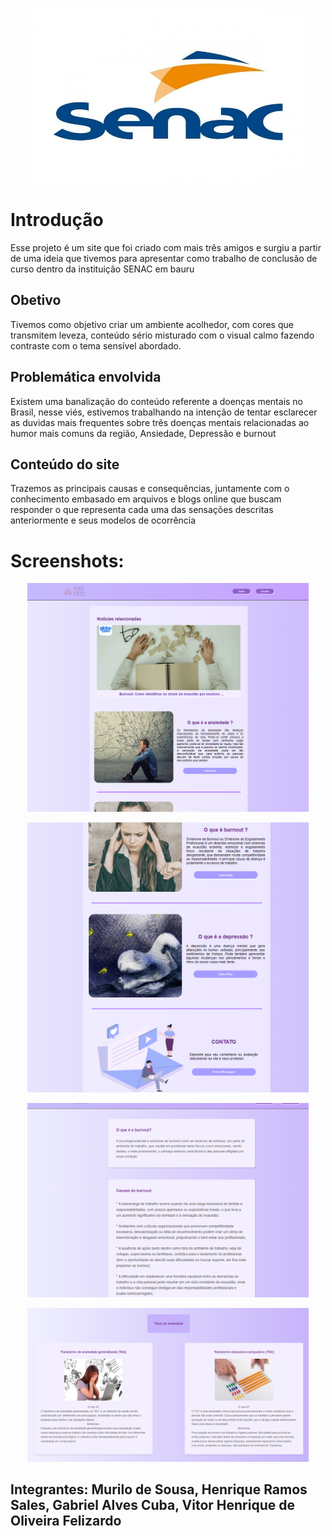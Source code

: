<div>
  <p align="center">
    <img src="https://github.com/andrecomegno/API-CRUD/blob/main/src/image/logo.jpg" alt="Logo" height="280">
  </p>
</div>

# Introdução
  Esse projeto é um site que foi criado com mais três amigos e surgiu a partir de uma ideia que tivemos para apresentar
  como trabalho de conclusão de curso dentro da instituição SENAC em bauru
  
## Obetivo
  Tivemos como objetivo criar um ambiente acolhedor, com cores que transmitem leveza, conteúdo sério misturado com o
  visual calmo fazendo contraste com o tema sensível abordado. 

## Problemática envolvida
  Existem uma banalização do conteúdo referente a doenças mentais no Brasil, nesse viés, estivemos trabalhando na intenção
  de tentar esclarecer as duvidas mais frequentes sobre três doenças mentais relacionadas ao humor mais comuns da região, 
  Ansiedade, Depressão e burnout 

## Conteúdo do site
  Trazemos as principais causas e consequências, juntamente com o conhecimento embasado em arquivos e blogs online que buscam
  responder o que representa cada uma das sensações descritas anteriormente e seus modelos de ocorrência

# Screenshots:
  <p align="center">
    <img src="https://github.com/murilo966/PsicoFocus/blob/main/imagens/ReadMeIMG/Home.png" alt="Logo" width="450">
  </p>
  <p align="center">
    <img src="https://github.com/murilo966/PsicoFocus/blob/main/imagens/ReadMeIMG/Home2.png" alt="Logo" width="450">
  </p>
  <p align="center">
    <img src="https://github.com/murilo966/PsicoFocus/blob/main/imagens/ReadMeIMG/IntroBurn.png" alt="Logo" width="450">
  </p>
  <p align="center">
    <img src="https://github.com/murilo966/PsicoFocus/blob/main/imagens/ReadMeIMG/TiposAns.png" alt="Logo" width="450">
  </p>


## **Integrantes**: Murilo de Sousa, Henrique Ramos Sales, Gabriel Alves Cuba, Vitor Henrique de Oliveira Felizardo
